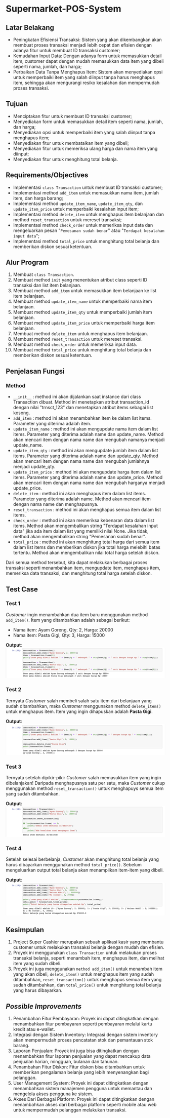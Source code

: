 # Supermarket-POS-System

## Latar Belakang
- Peningkatan Efisiensi Transaksi: Sistem yang akan dikembangkan akan membuat proses transaksi menjadi lebih cepat dan efisien dengan adanya fitur untuk membuat ID transaksi customer;
- Kemudahan Input Data: Dengan adanya form untuk memasukkan detail item, customer dapat dengan mudah memasukkan data item yang dibeli seperti nama, jumlah, dan harga;
- Perbaikan Data Tanpa Menghapus Item: Sistem akan menyediakan opsi untuk memperbaiki item yang salah diinput tanpa harus menghapus item, sehingga akan mengurangi resiko kesalahan dan mempermudah proses transaksi.

## Tujuan
- Menciptakan fitur untuk membuat ID transaksi customer;
- Menyediakan form untuk memasukkan detail item seperti nama, jumlah, dan harga;
- Menyediakan opsi untuk memperbaiki item yang salah diinput tanpa menghapus item;
- Menyediakan fitur untuk membatalkan item yang dibeli;
- Menyediakan fitur untuk memeriksa ulang harga dan nama item yang diinput;
- Menyediakan fitur untuk menghitung total belanja.

## Requirements/Objectives
- Implementasi `class Transaction` untuk membuat ID transaksi customer;
- Implementasi method `add_item` untuk memasukkan nama item, jumlah item, dan harga barang;
- Implementasi method `update_item_name`, `update_item_qty`, dan `update_item_price` untuk memperbaiki kesalahan input item;
- Implementasi method `delete_item` untuk menghapus item belanjaan dan method `reset_transaction` untuk mereset transaksi;
- Implementasi method `check_order` untuk memeriksa input data dan mengeluarkan pesan "`Pemesanan sudah benar`" atau "`Terdapat kesalahan input data`";
- Implementasi method `total_price` untuk menghitung total belanja dan memberikan diskon sesuai ketentuan.

## Alur Program
1. Membuat `class Transaction`.
2. Membuat method `init` yang menentukan atribut class seperti ID transaksi dan list item belanjaan.
3. Membuat method `add_item` untuk memasukkan item belanjaan ke list item belanjaan.
4. Membuat method `update_item_name` untuk memperbaiki nama item belanjaan.
5. Membuat method `update_item_qty` untuk memperbaiki jumlah item belanjaan.
6. Membuat method `update_item_price` untuk memperbaiki harga item belanjaan.
7. Membuat method `delete_item` untuk menghapus item belanjaan.
8. Membuat method `reset_transaction` untuk mereset transaksi.
9. Membuat method `check_order` untuk memeriksa input data.
10. Membuat method `total_price` untuk menghitung total belanja dan memberikan diskon sesuai ketentuan.

## Penjelasan Fungsi
### Method
- `__init__` : method ini akan dijalankan saat instance dari class Transaction dibuat. Method ini menetapkan atribut transaction_id dengan nilai "trnsct_123" dan menetapkan atribut items sebagai list kosong.
- `add_item` : method ini akan menambahkan item ke dalam list items. Parameter yang diterima adalah item.
- `update_item_name` : method ini akan mengupdate nama item dalam list items. Parameter yang diterima adalah name dan update_name. Method akan mencari item dengan nama name dan mengubah namanya menjadi update_name.
- `update_item_qty` : method ini akan mengupdate jumlah item dalam list items. Parameter yang diterima adalah name dan update_qty. Method akan mencari item dengan nama name dan mengubah jumlahnya menjadi update_qty.
- `update_item_price` : method ini akan mengupdate harga item dalam list items. Parameter yang diterima adalah name dan update_price. Method akan mencari item dengan nama name dan mengubah harganya menjadi update_price.
- `delete_item` : method ini akan menghapus item dalam list items. Parameter yang diterima adalah name. Method akan mencari item dengan nama name dan menghapusnya.
- `reset_transaction` : method ini akan menghapus semua item dalam list items.
- `check_order` : method ini akan memeriksa kebenaran data dalam list items. Method akan mengembalikan string "Terdapat kesalahan input data" jika ada item dalam list yang memiliki nilai None. Jika tidak, method akan mengembalikan string "Pemesanan sudah benar".
- `total_price` : method ini akan menghitung total harga dari semua item dalam list items dan memberikan diskon jika total harga melebihi batas tertentu. Method akan mengembalikan nilai total harga setelah diskon.

Dari semua method tersebut, kita dapat melakukan berbagai proses transaksi seperti menambahkan item, mengupdate item, menghapus item, memeriksa data transaksi, dan menghitung total harga setelah diskon.

## Test Case
### Test 1
_Customer_ ingin menambahkan dua item baru menggunakan method `add_item()`. Item yang ditambahkan adalah sebagai berikut:
- Nama item: Ayam Goreng, Qty: 2, Harga: 20000
- Nama item: Pasta Gigi, Qty: 3, Harga: 15000

**Output**:
![Test Case 1](https://github.com/gebemujaer/Supermarket-POS-System/blob/main/Test%20Case%201.png)

### Test 2
Ternyata _Customer_ salah membeli salah satu item dari belanjaan yang sudah ditambahkan, maka _Customer_ menggunakan method `delete_item()` untuk menghapus item. Item yang ingin dihapuskan adalah **Pasta Gigi**.

**Output**:
![Test Case 2](https://github.com/gebemujaer/Supermarket-POS-System/blob/main/Test%20Case%202.png)

### Test 3
Ternyata setelah dipikir-pikir _Customer_ salah memasukkan item yang ingin dibelanjakan! Daripada menghapusnya satu per satu, maka _Customer_ cukup menggunakan method `reset_transaction()` untuk menghapuys semua item yang sudah ditambahkan.

**Output**:
![Test Case 3](https://github.com/gebemujaer/Supermarket-POS-System/blob/main/Test%20Case%203.png)

### Test 4
Setelah selesai berbelanja, _Customer_ akan menghitung total belanja yang harus dibayarkan menggunakan method `total_price()`. Sebelum mengeluarkan output total belanja akan menampilkan item-item yang dibeli.

**Output**:
![Test Case 4](https://github.com/gebemujaer/Supermarket-POS-System/blob/main/Test%20Case%204.png)

## Kesimpulan
1. Project Super Cashier merupakan sebuah aplikasi kasir yang membantu customer untuk melakukan transaksi belanja dengan mudah dan efisien.
2. Proyek ini menggunakan `class Transaction` untuk melakukan proses transaksi belanja, seperti menambah item, menghapus item, dan melihat item yang sudah dibeli.
3. Proyek ini juga menggunakan `method add_item()` untuk menambah item yang akan dibeli, `delete_item()` untuk menghapus item yang sudah ditambahkan, `reset_transaction()` untuk menghapus semua item yang sudah ditambahkan, dan `total_price()` untuk menghitung total belanja yang harus dibayarkan.

## _Possible Improvements_
1. Penambahan Fitur Pembayaran: Proyek ini dapat ditingkatkan dengan menambahkan fitur pembayaran seperti pembayaran melalui kartu kredit atau e-wallet.
2. Integrasi dengan Sistem Inventory: Integrasi dengan sistem inventory akan mempermudah proses pencatatan stok dan pemantauan stok barang.
3. Laporan Penjualan: Proyek ini juga bisa ditingkatkan dengan menambahkan fitur laporan penjualan yang dapat mencakup data penjualan harian, mingguan, bulanan dan tahunan.
4. Penambahan Fitur Diskon: Fitur diskon bisa ditambahkan untuk memberikan pengalaman belanja yang lebih menyenangkan bagi pelanggan.
5. User Management System: Proyek ini dapat ditingkatkan dengan menambahkan sistem manajemen pengguna untuk memantau dan mengelola akses pengguna ke sistem.
6. Akses Dari Berbagai Platform: Proyek ini dapat ditingkatkan dengan menambahkan akses dari berbagai platform seperti mobile atau web untuk mempermudah pelanggan melakukan transaksi.
